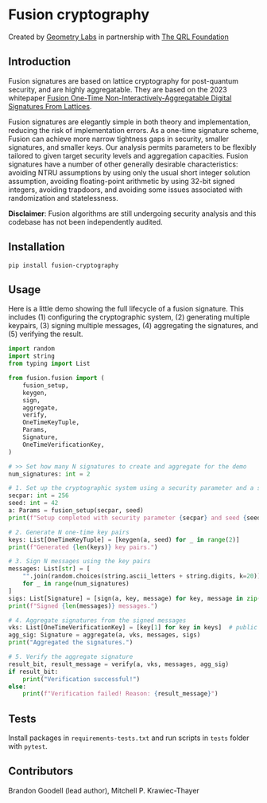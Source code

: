 # Fusion cryptography

Created by [Geometry Labs](https://www.geometrylabs.io) in partnership with [The QRL Foundation](https://qrl.foundation/)

## Introduction 

Fusion signatures are based on lattice cryptography for post-quantum security, and are highly aggregatable. They are based on the 2023 whitepaper [Fusion One-Time Non-Interactively-Aggregatable Digital Signatures From Lattices](https://eprint.iacr.org/2023/303).


Fusion signatures are elegantly simple in both theory and implementation, reducing the risk of implementation errors. As a one-time signature scheme, Fusion can achieve more narrow tightness gaps in security, smaller signatures, and smaller keys. Our analysis permits parameters to be flexibly tailored to given target security levels and aggregation capacities. Fusion signatures have a number of other generally desirable characteristics: avoiding NTRU assumptions by using only the usual short integer solution assumption, avoiding floating-point arithmetic by using 32-bit signed integers, avoiding trapdoors, and avoiding some issues associated with randomization and statelessness.

**Disclaimer**: Fusion algorithms are still undergoing security analysis and this codebase has not been independently audited.

## Installation

`pip install fusion-cryptography`

## Usage

Here is a little demo showing the full lifecycle of a fusion signature. This includes (1) configuring the cryptographic system, (2) generating multiple keypairs, (3) signing multiple messages, (4) aggregating the signatures, and (5) verifying the result.

```python
import random
import string
from typing import List

from fusion.fusion import (
    fusion_setup,
    keygen,
    sign,
    aggregate,
    verify,
    OneTimeKeyTuple,
    Params,
    Signature,
    OneTimeVerificationKey,
)

# >> Set how many N signatures to create and aggregate for the demo
num_signatures: int = 2

# 1. Set up the cryptographic system using a security parameter and a seed
secpar: int = 256
seed: int = 42
a: Params = fusion_setup(secpar, seed)
print(f"Setup completed with security parameter {secpar} and seed {seed}.")

# 2. Generate N one-time key pairs
keys: List[OneTimeKeyTuple] = [keygen(a, seed) for _ in range(2)]
print(f"Generated {len(keys)} key pairs.")

# 3. Sign N messages using the key pairs
messages: List[str] = [
    "".join(random.choices(string.ascii_letters + string.digits, k=20))
    for _ in range(num_signatures)
]
sigs: List[Signature] = [sign(a, key, message) for key, message in zip(keys, messages)]
print(f"Signed {len(messages)} messages.")

# 4. Aggregate signatures from the signed messages
vks: List[OneTimeVerificationKey] = [key[1] for key in keys]  # public keys
agg_sig: Signature = aggregate(a, vks, messages, sigs)
print("Aggregated the signatures.")

# 5. Verify the aggregate signature
result_bit, result_message = verify(a, vks, messages, agg_sig)
if result_bit:
    print("Verification successful!")
else:
    print(f"Verification failed! Reason: {result_message}")
```

## Tests

Install packages in `requirements-tests.txt` and run scripts in `tests` folder with `pytest`.

## Contributors

Brandon Goodell (lead author), Mitchell P. Krawiec-Thayer